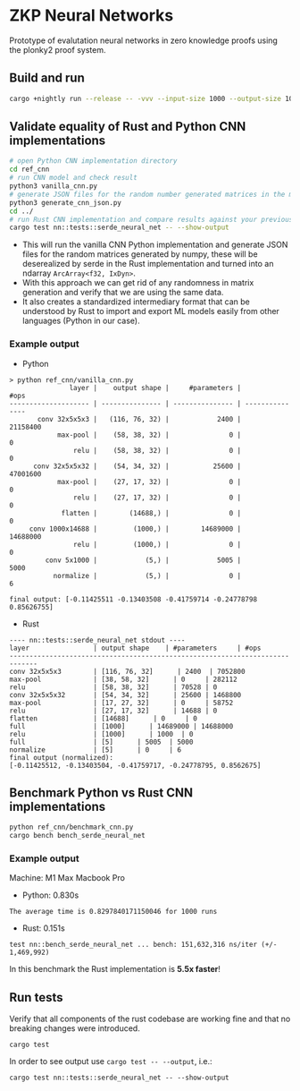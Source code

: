 # ZKP Neural Networks

Prototype of evalutation neural networks in zero knowledge proofs using the plonky2 proof system.

## Build and run

```bash
cargo +nightly run --release -- -vvv --input-size 1000 --output-size 1000
```

## Validate equality of Rust and Python CNN implementations

```bash
# open Python CNN implementation directory
cd ref_cnn
# run CNN model and check result
python3 vanilla_cnn.py
# generate JSON files for the random number generated matrices in the model 
python3 generate_cnn_json.py
cd ../
# run Rust CNN implementation and compare results against your previous results
cargo test nn::tests::serde_neural_net -- --show-output  
```

- This will run the vanilla CNN Python implementation and generate JSON files for the random matrices generated by numpy, these will be deserealized by serde in the Rust implementation and turned into  an ndarray `ArcArray<f32, IxDyn>`.
- With this approach we can get rid of any randomness in matrix generation and verify that we are using the same data.
- It also creates a standardized intermediary format that can be understood by Rust to import and export ML models easily from other languages (Python in our case).

### Example output

- Python

```text
> python ref_cnn/vanilla_cnn.py
               layer |    output shape |     #parameters |            #ops 
-------------------- | --------------- | --------------- | --------------- 
       conv 32x5x5x3 |   (116, 76, 32) |            2400 |        21158400 
            max-pool |    (58, 38, 32) |               0 |               0 
                relu |    (58, 38, 32) |               0 |               0 
      conv 32x5x5x32 |    (54, 34, 32) |           25600 |        47001600 
            max-pool |    (27, 17, 32) |               0 |               0 
                relu |    (27, 17, 32) |               0 |               0 
             flatten |        (14688,) |               0 |               0 
     conv 1000x14688 |         (1000,) |        14689000 |        14688000 
                relu |         (1000,) |               0 |               0 
         conv 5x1000 |            (5,) |            5005 |            5000 
           normalize |            (5,) |               0 |               6 

final output: [-0.11425511 -0.13403508 -0.41759714 -0.24778798  0.85626755]
```

- Rust

```text
---- nn::tests::serde_neural_net stdout ----
layer                | output shape    | #parameters     | #ops           
-----------------------------------------------------------------------------
conv 32x5x5x3        | [116, 76, 32]      | 2400  | 7052800
max-pool             | [38, 58, 32]      | 0     | 282112
relu                 | [58, 38, 32]      | 70528 | 0    
conv 32x5x5x32       | [54, 34, 32]      | 25600 | 1468800
max-pool             | [17, 27, 32]      | 0     | 58752
relu                 | [27, 17, 32]      | 14688 | 0    
flatten              | [14688]      | 0     | 0    
full                 | [1000]      | 14689000 | 14688000
relu                 | [1000]      | 1000  | 0    
full                 | [5]      | 5005  | 5000 
normalize            | [5]      | 0     | 6    
final output (normalized):
[-0.11425512, -0.13403504, -0.41759717, -0.24778795, 0.8562675]
```

## Benchmark Python vs Rust CNN implementations

```bash
python ref_cnn/benchmark_cnn.py
cargo bench bench_serde_neural_net
```

### Example output

Machine: M1 Max Macbook Pro

- Python: 0.830s

```text
The average time is 0.8297840171150046 for 1000 runs
```

- Rust: 0.151s

```text
test nn::bench_serde_neural_net ... bench: 151,632,316 ns/iter (+/- 1,469,992)
```

In this benchmark the Rust implementation is **5.5x faster**!

## Run tests

Verify that all components of the rust codebase are working fine and that no breaking changes were introduced.

```text
cargo test 
```

In order to see output use `cargo test -- --output`, i.e.:

```text
cargo test nn::tests::serde_neural_net -- --show-output 
```
